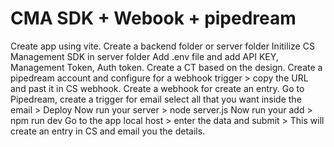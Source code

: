 # CMA SDK + Webook + pipedream

Create app using vite.
Create a backend folder or server folder
Initilize CS Management SDK in server folder
Add .env file and add API KEY, Management Token, Auth token.
Create a CT based on the design.
Create a pipedream account and configure for a webhook trigger > copy the URL and past it in CS webhook.
Create a webhook for create an entry.
Go to Pipedream, create a trigger for email select all that you want inside the email > Deploy
Now run your server > node server.js
Now run your add > npm run dev
Go to the app local host > enter the data and submit > This will create an entry in CS and email you the details.
